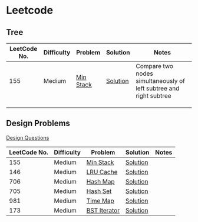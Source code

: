 # Leetcode



## Tree

[Symmetric Tree Problem]: https://leetcode.com/problems/symmetric-tree/description/
[Symmetric Tree  Solution]: https://github.com/GuptaRoshan/problem-solving/blob/main/src/leetcode/tree/SymmetricTree.java


| LeetCode No. | Difficulty | Problem                             | Solution                             | Notes                                                              |
|--------------|------------|-------------------------------------|--------------------------------------|--------------------------------------------------------------------|
| 155          | Medium     | [Min Stack][Symmetric Tree Problem] | [Solution][Symmetric Tree  Solution] | Compare two nodes simultaneously of left subtree and right subtree |
|              |            |                                     |                                      |                                                                    |
|              |            |                                     |                                      |                                                                    |
|              |            |                                     |                                      |                                                                    |




## Design Problems

[Design Questions](https://leetcode.com/tag/design/)

[Min Stack Problem]: https://leetcode.com/problems/min-stack/description/
[Min Stack Solution]: https://github.com/GuptaRoshan/problem-solving/blob/main/src/leetcode/design/MinStack.java

[LRU Cache Problem]: https://leetcode.com/problems/lru-cache/
[LRU Cache Solution]: https://github.com/GuptaRoshan/design/blob/main/src/leetcode/design/LRUCache.java

[Hash Map Problem]: https://leetcode.com/problems/design-hashmap/description/
[Hash Map Solution]: https://github.com/GuptaRoshan/design/blob/main/src/leetcode/design/HashMap.java

[Hash Set Problem]: https://leetcode.com/problems/design-hashset/description/
[Hash Set Solution]: https://github.com/GuptaRoshan/design/blob/main/src/leetcode/design/HashSet.java

[Time Map Problem]: https://leetcode.com/problems/time-based-key-value-store/description/
[Time Map Solution]: https://github.com/GuptaRoshan/design/blob/main/src/leetcode/design/TimeMap.java

[BST Iterator Problem]: https://leetcode.com/problems/binary-search-tree-iterator/description/
[BST Iterator Solution]: https://github.com/GuptaRoshan/design/blob/main/src/leetcode/design/BSTInorderIterator.java

| LeetCode No. | Difficulty | Problem                              | Solution                          | Notes |
|--------------|------------|--------------------------------------|-----------------------------------|-------|
| 155          | Medium     | [Min Stack][Min Stack Problem]       | [Solution][Min Stack Solution]    |       |
| 146          | Medium     | [LRU Cache][LRU Cache Problem]       | [Solution][LRU Cache Solution]    |       |
| 706          | Medium     | [Hash Map][Hash Map Problem]         | [Solution][Hash Map Solution]     |       |
| 705          | Medium     | [Hash Set][Hash Set Problem]         | [Solution][Hash Set Solution]     |       |
| 981          | Medium     | [Time Map][Time Map Problem]         | [Solution][Time Map Solution]     |       |
| 173          | Medium     | [BST Iterator][BST Iterator Problem] | [Solution][BST Iterator Solution] |       |
